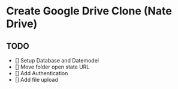 # Create Google Drive Clone (Nate Drive)

## TODO

- [] Setup Database and Datemodel
- [] Move folder open state URL
- [] Add Authentication
- [] Add file upload


